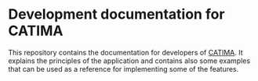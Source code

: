 # Development documentation for CATIMA

This repository contains the documentation for developers of [CATIMA](https://github.com/catima/catima). It explains the principles of the application and contains also some examples that can be used as a reference for implementing some of the features.

